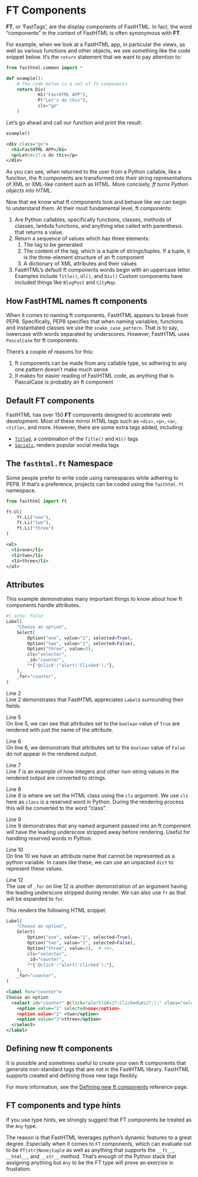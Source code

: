 # **FT** Components


<!-- WARNING: THIS FILE WAS AUTOGENERATED! DO NOT EDIT! -->

**FT**, or ‘FastTags’, are the display components of FastHTML. In fact,
the word “components” in the context of FastHTML is often synonymous
with **FT**.

For example, when we look at a FastHTML app, in particular the views, as
well as various functions and other objects, we see something like the
code snippet below. It’s the `return` statement that we want to pay
attention to:

``` python
from fasthtml.common import *

def example():
    # The code below is a set of ft components
    return Div(
            H1("FastHTML APP"),
            P("Let's do this"),
            cls="go"
    )
```

Let’s go ahead and call our function and print the result:

``` python
example()
```

``` xml
<div class="go">
  <h1>FastHTML APP</h1>
  <p>Let&#x27;s do this</p>
</div>
```

As you can see, when returned to the user from a Python callable, like a
function, the ft components are transformed into their string
representations of XML or XML-like content such as HTML. More concisely,
*ft turns Python objects into HTML*.

Now that we know what ft components look and behave like we can begin to
understand them. At their most fundamental level, ft components:

1.  Are Python callables, specifically functions, classes, methods of
    classes, lambda functions, and anything else called with parenthesis
    that returns a value.
2.  Return a sequence of values which has three elements:
    1.  The tag to be generated
    2.  The content of the tag, which is a tuple of strings/tuples. If a
        tuple, it is the three-element structure of an ft component
    3.  A dictionary of XML attributes and their values
3.  FastHTML’s default ft components words begin with an uppercase
    letter. Examples include `Title()`, `Ul()`, and `Div()` Custom
    components have included things like `BlogPost` and `CityMap`.

## How FastHTML names ft components

When it comes to naming ft components, FastHTML appears to break from
PEP8. Specifically, PEP8 specifies that when naming variables, functions
and instantiated classes we use the `snake_case_pattern`. That is to
say, lowercase with words separated by underscores. However, FastHTML
uses `PascalCase` for ft components.

There’s a couple of reasons for this:

1.  ft components can be made from any callable type, so adhering to any
    one pattern doesn’t make much sense
2.  It makes for easier reading of FastHTML code, as anything that is
    PascalCase is probably an ft component

## Default **FT** components

FastHTML has over 150 **FT** components designed to accelerate web
development. Most of these mirror HTML tags such as `<div>`, `<p>`,
`<a>`, `<title>`, and more. However, there are some extra tags added,
including:

- [`Titled`](https://docs.fastht.ml/api/xtend.html#titled), a
  combination of the `Title()` and `H1()` tags
- [`Socials`](https://docs.fastht.ml/api/xtend.html#socials), renders
  popular social media tags

## The `fasthtml.ft` Namespace

Some people prefer to write code using namespaces while adhering to
PEP8. If that’s a preference, projects can be coded using the
`fasthtml.ft` namespace.

``` python
from fasthtml import ft

ft.Ul(
    ft.Li("one"),
    ft.Li("two"),
    ft.Li("three")
)
```

``` xml
<ul>
  <li>one</li>
  <li>two</li>
  <li>three</li>
</ul>
```

## Attributes

This example demonstrates many important things to know about how ft
components handle attributes.

``` python
#| echo: False
Label(
    "Choose an option", 
    Select(
        Option("one", value="1", selected=True),
        Option("two", value="2", selected=False),
        Option("three", value=3),
        cls="selector",
        _id="counter",
        **{'@click':"alert('Clicked');"},
    ),
    _for="counter",
)
```

Line 2  
Line 2 demonstrates that FastHTML appreciates `Label`s surrounding their
fields.

Line 5  
On line 5, we can see that attributes set to the `boolean` value of
`True` are rendered with just the name of the attribute.

Line 6  
On line 6, we demonstrate that attributes set to the `boolean` value of
`False` do not appear in the rendered output.

Line 7  
Line 7 is an example of how integers and other non-string values in the
rendered output are converted to strings.

Line 8  
Line 8 is where we set the HTML class using the `cls` argument. We use
`cls` here as `class` is a reserved word in Python. During the rendering
process this will be converted to the word “class”.

Line 9  
Line 9 demonstrates that any named argument passed into an ft component
will have the leading underscore stripped away before rendering. Useful
for handling reserved words in Python.

Line 10  
On line 10 we have an attribute name that cannot be represented as a
python variable. In cases like these, we can use an unpacked `dict` to
represent these values.

Line 12  
The use of `_for` on line 12 is another demonstration of an argument
having the leading underscore stripped during render. We can also use
`fr` as that will be expanded to `for`.

This renders the following HTML snippet:

``` python
Label(
    "Choose an option", 
    Select(
        Option("one", value="1", selected=True),
        Option("two", value="2", selected=False),
        Option("three", value=3),  # <4>,
        cls="selector",
        _id="counter",
        **{'@click':"alert('Clicked');"},
    ),
    _for="counter",
)
```

``` xml
<label for="counter">
Choose an option
  <select id="counter" @click="alert(&#x27;Clicked&#x27;);" class="selector" name="counter">
    <option value="1" selected>one</option>
    <option value="2" >two</option>
    <option value="3">three</option>
  </select>
</label>
```

## Defining new ft components

It is possible and sometimes useful to create your own ft components
that generate non-standard tags that are not in the FastHTML library.
FastHTML supports created and defining those new tags flexibly.

For more information, see the [Defining new ft
components](../ref/defining_xt_component.html) reference page.

## FT components and type hints

If you use type hints, we strongly suggest that FT components be treated
as the `Any` type.

The reason is that FastHTML leverages python’s dynamic features to a
great degree. Especially when it comes to `FT` components, which can
evaluate out to be `FT|str|None|tuple` as well as anything that supports
the `__ft__`, `__html__`, and `__str__` method. That’s enough of the
Python stack that assigning anything but `Any` to be the FT type will
prove an exercise in frustation.

